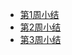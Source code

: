 - [第1周小结](../Study-Memo/34-Day1.md)
- [第2周小结](../Study-Memo/34-Day2.md)
- [第3周小结](../Study-Memo/34-Day3.md)
